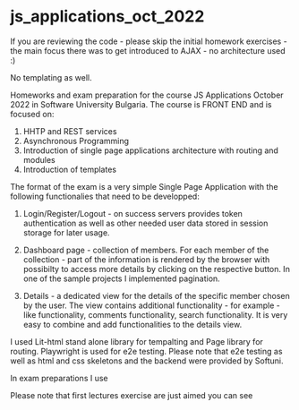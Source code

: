 # js_applications_oct_2022

If you are reviewing the code - please skip the initial homework exercises - the main focus there was to get introduced to AJAX - no architecture used :)

No templating as well.

Homeworks and exam preparation for the course JS Applications October 2022 in Software University Bulgaria. The course is FRONT END and is focused on:

1. HHTP and REST services
2. Asynchronous Programming
3. Introduction of single page applications architecture with routing and modules
4. Introduction of templates

The format of the exam is a very simple Single Page Application with the following functionalies that need to be developped:

1. Login/Register/Logout - on success servers provides token authentication as well as other needed user data stored in session storage for later usage.

2. Dashboard page - collection of members. For each member of the collection - part of the information is rendered by the browser with possibilty to access more details by clicking on the respective button. In one of the sample projects I implemented pagination.

3. Details - a dedicated view for the details of the specific member chosen by the user. The view contains additional functionality - for example - like functionality, comments functionality, search functionality. It is very easy to combine and add functionalities to the details view.


I used Lit-html stand alone library for tempalting and Page library for routing. Playwright is used for e2e testing. Please note that e2e testing as well as html and css skeletons and the backend were provided by Softuni.

In exam preparations I use 

Please note that first lectures exercise are just aimed you can see 
